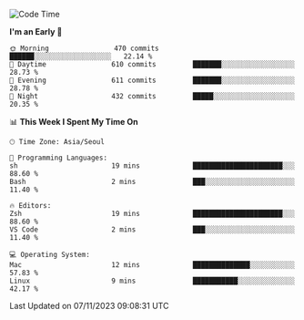 <!--START_SECTION:waka-->
![Code Time](http://img.shields.io/badge/Code%20Time-1%2C510%20hrs%2055%20mins-blue)

**I'm an Early 🐤** 

```text
🌞 Morning                470 commits         ██████░░░░░░░░░░░░░░░░░░░   22.14 % 
🌆 Daytime                610 commits         ███████░░░░░░░░░░░░░░░░░░   28.73 % 
🌃 Evening                611 commits         ███████░░░░░░░░░░░░░░░░░░   28.78 % 
🌙 Night                  432 commits         █████░░░░░░░░░░░░░░░░░░░░   20.35 % 
```


📊 **This Week I Spent My Time On** 

```text
🕑︎ Time Zone: Asia/Seoul

💬 Programming Languages: 
sh                       19 mins             ██████████████████████░░░   88.60 % 
Bash                     2 mins              ███░░░░░░░░░░░░░░░░░░░░░░   11.40 % 

🔥 Editors: 
Zsh                      19 mins             ██████████████████████░░░   88.60 % 
VS Code                  2 mins              ███░░░░░░░░░░░░░░░░░░░░░░   11.40 % 

💻 Operating System: 
Mac                      12 mins             ██████████████░░░░░░░░░░░   57.83 % 
Linux                    9 mins              ███████████░░░░░░░░░░░░░░   42.17 % 
```


 Last Updated on 07/11/2023 09:08:31 UTC
<!--END_SECTION:waka-->
